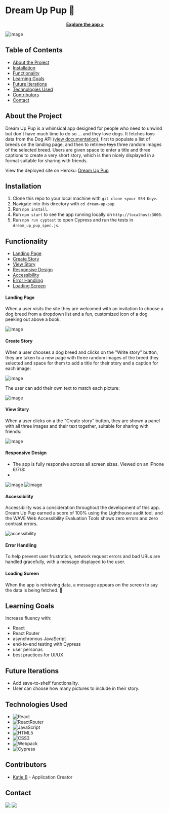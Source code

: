 <h1 align="left">Dream Up Pup 🐾</h1>

<p align="center">
   <a href="https://dream-up-pup.herokuapp.com"><strong>Explore the app »</strong></a>
</p>

![image](https://user-images.githubusercontent.com/72777671/116177743-98fc9d80-a6d1-11eb-81e4-149a81319dea.png)



## Table of Contents

* [About the Project](#about-the-project)
* [Installation](#installation)
* [Functionality](#functionality)
* [Learning Goals](#learning-goals)
* [Future Iterations](#future-iterations)
* [Technologies Used](#technologies-used)
* [Contributors](#contributors)
* [Contact](#contact)


## About the Project

Dream Up Pup is a whimsical app designed for people who need to unwind but don't have much time to do so ... and they love dogs. It fetches ~~toys~~ data from the Dog API [(view documentation)](https://dog.ceo/dog-api/), first to populate a list of breeds on the landing page, and then to retrieve ~~toys~~ three random images of the selected breed. Users are given space to enter a title and three captions to create a very short story, which is then nicely displayed in a format suitable for sharing with friends.

View the deployed site on Heroku: [Dream Up Pup](https://dream-up-pup.herokuapp.com)

## Installation

1. Clone this repo to your local machine with `git clone <your SSH Key>`.
2. Navigate into this directory with `cd dream-up-pup`.
3. Run `npm install`.
4. Run `npm start` to see the app running locally on `http://localhost:3000`.
5. Run `npm run cyptest` to open Cypress and run the tests in `dream_up_pup_spec.js`.


## Functionality
* [Landing Page](#landing-page)
* [Create Story](#create-story)
* [View Story](#view-story)
* [Responsive Design](#responsive-design)
* [Accessibility](#accessibility)
* [Error Handling](#error-handling)
* [Loading Screen](#loading-screen)

#### Landing Page 
When a user visits the site they are welcomed with an invitation to choose a dog breed from a dropdown list and a fun, customized icon of a dog peeking out above a book. 

![image](https://user-images.githubusercontent.com/72777671/116176201-f8a57980-a6ce-11eb-9839-74f254e85f41.png)

#### Create Story
When a user chooses a dog breed and clicks on the "Write story" button, they are taken to a new page with three random images of the breed they selected and space for them to add a title for their story and a caption for each image:

![image](https://user-images.githubusercontent.com/72777671/116176639-b3ce1280-a6cf-11eb-9de5-6d702bba809f.png)

The user can add their own text to match each picture:

![image](https://user-images.githubusercontent.com/72777671/116176673-c7797900-a6cf-11eb-9c4b-99bc6ad41c5d.png)

#### View Story
When a user clicks on a the "Create story" button, they are shown a panel with all three images and their text together, suitable for sharing with friends:

![image](https://user-images.githubusercontent.com/72777671/116176787-fc85cb80-a6cf-11eb-84fe-a239a367491f.png)

#### Responsive Design
 - The app is fully responsive across all screen sizes. Viewed on an iPhone 6/7/8:
 - 
![image](https://user-images.githubusercontent.com/72777671/116175894-6604da80-a6ce-11eb-8f98-faeaee35ffb6.png)
![image](https://user-images.githubusercontent.com/72777671/116176939-33f47800-a6d0-11eb-94a5-8a22c8bdbc44.png)

#### Accessibility 
Accessibility was a consideration throughout the development of this app. Dream Up Pup earned a score of 100% using the Lighthouse audit tool, and the WAVE Web Accessibility Evaluation Tools shows zero errors and zero contrast errors. 

![accessibility](https://user-images.githubusercontent.com/72777671/116175597-d7905900-a6cd-11eb-8124-a85ac3da498c.png)

#### Error Handling
To help prevent user frustration, network request errors and bad URLs are handled gracefully, with a message displayed to the user.

#### Loading Screen
When the app is retrieving data, a message appears on the screen to say the data is being fetched. 🐾 

## Learning Goals
Increase fluency with:
- React
- React Router
- asynchronous JavaScript
- end-to-end testing with Cypress
- user personas
- best practices for UI/UX 

## Future Iterations
- Add save-to-shelf functionality.
- User can choose how many pictures to include in their story.

## Technologies Used
- ![React](https://img.shields.io/badge/react%20-%2320232a.svg?&style=for-the-badge&logo=react&logoColor=%2361DAFB)
- ![ReactRouter](https://camo.githubusercontent.com/4f9d20f3a284d2f6634282f61f82a62e99ee9906537dc9859decfdc9efbb51ec/68747470733a2f2f696d672e736869656c64732e696f2f62616467652f52656163745f526f757465722d4341343234353f7374796c653d666f722d7468652d6261646765266c6f676f3d72656163742d726f75746572266c6f676f436f6c6f723d7768697465)
- ![JavaScript](https://img.shields.io/badge/javascript%20-%23323330.svg?&style=for-the-badge&logo=javascript&logoColor=%23F7DF1E)
- ![HTML5](https://img.shields.io/badge/html5%20-%23E34F26.svg?&style=for-the-badge&logo=html5&logoColor=white)
- ![CSS3](https://img.shields.io/badge/css3%20-%231572B6.svg?&style=for-the-badge&logo=css3&logoColor=white)
- ![Webpack](https://img.shields.io/badge/webpack%20-%238DD6F9.svg?&style=for-the-badge&logo=webpack&logoColor=black)
- ![Cypress](https://img.shields.io/badge/cypress%20-%2317202C.svg?&style=for-the-badge&logo=cypress&logoColor=white)

## Contributors
* [Katie B](https://github.com/knees4bees) - Application Creator

## Contact
[<img src="https://img.shields.io/badge/LinkedIn-Katie--B-informational?style=for-the-badge&labelColor=black&logo=linkedin&logoColor=0077b5&&color=0077b5"/>][linkedin]
[<img src="https://img.shields.io/badge/Github-KatieB-informational?style=for-the-badge&labelColor=black&logo=github&color=8B0BD5"/>][github]

<!-- Personal Definitions  -->
[linkedin]: https://www.linkedin.com/in/katie-b-dev/
[github]: https://github.com/knees4bees

